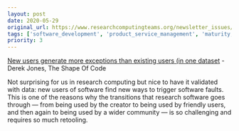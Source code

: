 ```yaml
---
layout: post
date: 2020-05-29
original_url: https://www.researchcomputingteams.org/newsletter_issues/0026
tags: ['software_development', 'product_service_management', 'maturity,_and_research_development_ladder']
priority: 3
---
```


<!-- markdownlint-disable MD033 -->
<!-- markdownlint-disable MD041 -->
<!-- markdownlint-disable MD049 -->

[New users generate more exceptions than existing users (in one dataset](http://shape-of-code.coding-guidelines.com/2020/05/24/new-users-generate-more-exceptions-than-existing-users-in-one-dataset/) - Derek Jones, The Shape Of Code

Not surprising for us in research computing but nice to have it validated with data: new users of software find new ways to trigger software faults.  This is one of the reasons why the transitions that research software goes through — from being used by the creator to being used by friendly users, and then again to being used by a wider community — is so challenging and requires so much retooling.
